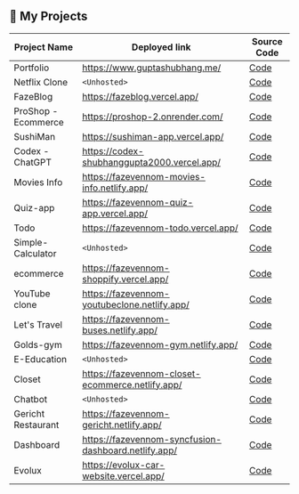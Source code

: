## 🤖 My Projects

| Project Name  | Deployed link | Source Code |
| ------------- | ------------- | ------------- |
| Portfolio  | <https://www.guptashubhang.me/>  | <a href="https://github.com/shubhanggupta2000/portfolio" target="_blank">Code</a> |
| Netflix Clone  | `<Unhosted>` | <a href="https://github.com/shubhanggupta2000/netflix-clone" target="_blank">Code</a> |
| FazeBlog  | <https://fazeblog.vercel.app/>  | <a href="https://github.com/shubhanggupta2000/fazeblog" target="_blank">Code</a> |
| ProShop - Ecommerce | <https://proshop-2.onrender.com/>  | <a href="https://github.com/shubhanggupta2000/proshop_ecommerce" target="_blank">Code</a> |
| SushiMan | <https://sushiman-app.vercel.app/>  | <a href="https://github.com/shubhanggupta2000/sushiman" target="_blank">Code</a> |
| Codex - ChatGPT | <https://codex-shubhanggupta2000.vercel.app/>  | <a href="https://github.com/shubhanggupta2000/Codex" target="_blank">Code</a> |
| Movies Info | <https://fazevennom-movies-info.netlify.app/>  | <a href="https://github.com/shubhanggupta2000/movies-info" target="_blank">Code</a> |
| Quiz-app | <https://fazevennom-quiz-app.vercel.app/>  | <a href="https://github.com/shubhanggupta2000/quiz-app" target="_blank">Code</a> |
| Todo  | <https://fazevennom-todo.vercel.app/>  | <a href="https://github.com/shubhanggupta2000/todo" target="_blank">Code</a> |
| Simple-Calculator  | `<Unhosted>` | <a href="https://github.com/shubhanggupta2000/react_calculator" target="_blank">Code</a> |
| ecommerce | <https://fazevennom-shoppify.vercel.app/> | <a href="https://github.com/shubhanggupta2000/ecommerce" target="_blank">Code</a> |
| YouTube clone | <https://fazevennom-youtubeclone.netlify.app/>  | <a href="https://github.com/shubhanggupta2000/youtube-clone" target="_blank">Code</a> |
| Let's Travel  | <https://fazevennom-buses.netlify.app/>  | <a href="https://github.com/shubhanggupta2000/bus-ticket-booking" target="_blank">Code</a> |
| Golds-gym  | <https://fazevennom-gym.netlify.app/>  | <a href="https://github.com/shubhanggupta2000/Golds-gym" target="_blank">Code</a> |
| E-Education  | `<Unhosted>` | <a href="https://github.com/shubhanggupta2000/responsive_website" target="_blank">Code</a> |
| Closet  | <https://fazevennom-closet-ecommerce.netlify.app/>  | <a href="https://github.com/shubhanggupta2000/Closet" target="_blank">Code</a> |
| Chatbot  | `<Unhosted>`  | <a href="https://github.com/shubhanggupta2000/Chatbot" target="_blank">Code</a> |
| Gericht Restaurant  | <https://fazevennom-gericht.netlify.app/> | <a href="https://github.com/shubhanggupta2000/Restaurant_UI" target="_blank">Code</a> |
| Dashboard  | <https://fazevennom-syncfusion-dashboard.netlify.app/>  | <a href="https://github.com/shubhanggupta2000/syncfusion-dashboard" target="_blank">Code</a> |
| Evolux  | <https://evolux-car-website.vercel.app/>  | <a href="https://github.com/shubhanggupta2000/evolux-car-website" target="_blank">Code</a> |
<br/>
